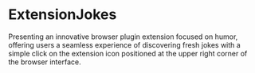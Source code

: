 # ExtensionJokes
Presenting an innovative browser plugin extension focused on humor, offering users a seamless experience of discovering fresh jokes with a simple click on the extension icon positioned at the upper right corner of the browser interface.
